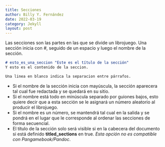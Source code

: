 ```yaml
---
title: Secciones
author: Billy Y. Fernández
date: 2022-03-19
category: Jekyll
layout: post
---
```


Las secciones son las partes en las que se divide un librojuego. Una sección inicia con *#*, seguido de un espacio y luego el nombre de la sección.

~~~markdown
# esto_es_una_seccion "Este es el título de la sección"
Y esto es el contenido de la seccion.

Una linea en blanco indica la separacion entre párrafos.
~~~

- Si el nombre de la sección inicia con mayúscula, la sección aparecera tal cual fue redactada y se quedará en su sitio.
- Si el nombre está todo en minúscula separado por guiones bajos, esto quiere decir que a esta sección se le asignará un número aleatorio al producir el librojuego.
- Si el nombre es un número, se mantendrá tal cual en la salida y se pondrá en el lugar que le corresponde al ordenar las secciones de forma secuencial.
- El título de la sección solo será visible si en la cabecera del documento si está definido **titled_sections** en true. *Esta opción no es compatible con Pangamebook/Pandoc*.

